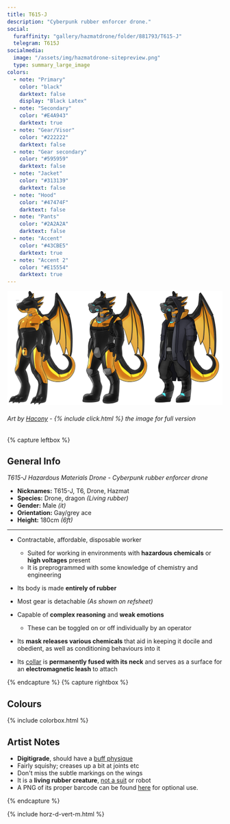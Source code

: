```yaml
---
title: T615-J
description: "Cyberpunk rubber enforcer drone."
social:
  furaffinity: "gallery/hazmatdrone/folder/881793/T615-J"
  telegram: T615J
socialmedia:
  image: "/assets/img/hazmatdrone-sitepreview.png"
  type: summary_large_image
colors:
  - note: "Primary"
    color: "black"
    darktext: false
    display: "Black Latex"
  - note: "Secondary"
    color: "#E4A943"
    darktext: true
  - note: "Gear/Visor"
    color: "#222222"
    darktext: false
  - note: "Gear secondary"
    color: "#595959"
    darktext: false
  - note: "Jacket"
    color: "#313139"
    darktext: false
  - note: "Hood"
    color: "#47474F"
    darktext: false
  - note: "Pants"
    color: "#2A2A2A"
    darktext: false
  - note: "Accent"
    color: "#43CBE5"
    darktext: true
  - note: "Accent 2"
    color: "#E15554"
    darktext: true
---
```


[![Refsheet Image](/assets/img/hazmatdrone-refsheet-1200.png)](/assets/img/hazmatdrone-refsheet-full.png)
###### Art by [Hacony](https://www.furaffinity.net/user/qundium) - {% include click.html %} the image for full version

{% capture leftbox %}
## General Info
*T615-J Hazardous Materials Drone - Cyberpunk rubber enforcer drone*
- **Nicknames:** T615-J, T6, Drone, Hazmat
- **Species:** Drone, dragon *(Living rubber)*
- **Gender:** Male *(it)*
- **Orientation:** Gay/grey ace
- **Height:** 180cm *(6ft)*

---

- Contractable, affordable, disposable worker
	- Suited for working in environments with **hazardous chemicals** or **high voltages** present
	- It is preprogrammed with some knowledge of chemistry and engineering


- Its body is made **entirely of rubber**
- Most gear is detachable *(As shown on refsheet)*
- Capable of **complex reasoning** and **weak emotions**
	- These can be toggled on or off individually by an operator
- Its **mask releases various chemicals** that aid in keeping it docile and obedient, as well as conditioning behaviours into it
- Its [collar](/collar/) is **permanently fused with its neck** and serves as a surface for an **electromagnetic leash** to attach

{% endcapture %}
{% capture rightbox %}

## Colours

{% include colorbox.html %}

## Artist Notes
- **Digitigrade**, should have a [buff physique](/assets/img/physique.png/)
- Fairly squishy; creases up a bit at joints etc
- Don't miss the subtle markings on the wings
- It is a **living rubber creature**, <u>not a suit</u> or robot
- A PNG of its proper barcode can be found [here](/barcode/) for optional use.

{% endcapture %}

<!-- Turns capture groups into a flex box. Must come after capture groups. -->
{% include horz-d-vert-m.html %}
